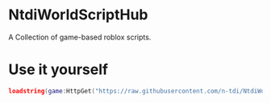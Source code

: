 # NtdiWorldScriptHub
A Collection of game-based roblox scripts. 

# Use it yourself
```lua
loadstring(game:HttpGet("https://raw.githubusercontent.com/n-tdi/NtdiWorldScriptHub/main/Main.lua"))()
```
